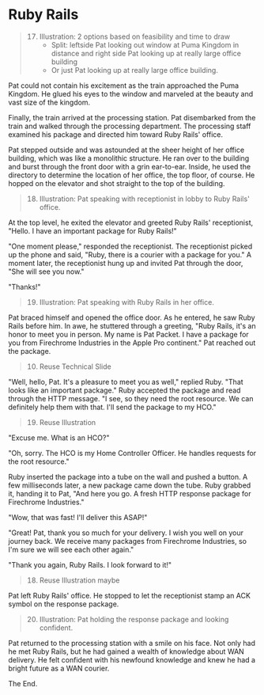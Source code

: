 # Ruby Rails

> 17. Illustration: 2 options based on feasibility and time to draw
>     * Split: leftside Pat looking out window at Puma Kingdom in distance and
>       right side Pat looking up at really large office building
>     * Or just Pat looking up at really large office building.

Pat could not contain his excitement as the train approached the Puma Kingdom.
He glued his eyes to the window and marveled at the beauty and vast size of the
kingdom.

Finally, the train arrived at the processing station. Pat disembarked from the
train and walked through the processing department. The processing staff
examined his package and directed him toward Ruby Rails' office.

Pat stepped outside and was astounded at the sheer height of her office
building, which was like a monolithic structure. He ran over to the building
and burst through the front door with a grin ear-to-ear. Inside, he used the
directory to determine the location of her office, the top floor, of course. He
hopped on the elevator and shot straight to the top of the building.

> 18. Illustration: Pat speaking with receptionist in lobby to Ruby Rails' office.

At the top level, he exited the elevator and greeted Ruby Rails' receptionist,
"Hello. I have an important package for Ruby Rails!"

"One moment please," responded the receptionist. The receptionist picked up the
phone and said, "Ruby, there is a courier with a package for you." A moment
later, the receptionist hung up and invited Pat through the door, "She will see
you now."

"Thanks!"

> 19. Illustration: Pat speaking with Ruby Rails in her office.

Pat braced himself and opened the office door. As he entered, he saw Ruby Rails
before him. In awe, he stuttered through a greeting, "Ruby Rails, it's an honor
to meet you in person. My name is Pat Packet. I have a package for you from
Firechrome Industries in the Apple Pro continent." Pat reached out the package.

> 10. Reuse Technical Slide

"Well, hello, Pat. It's a pleasure to meet you as well," replied Ruby. "That
looks like an important package." Ruby accepted the package and read through the
HTTP message. "I see, so they need the root resource. We can definitely help
them with that. I'll send the package to my HCO."

> 19. Reuse Illustration

"Excuse me. What is an HCO?"

"Oh, sorry. The HCO is my Home Controller Officer. He handles requests for the
root resource."

Ruby inserted the package into a tube on the wall and pushed a button. A few
milliseconds later, a new package came down the tube. Ruby grabbed it, handing
it to Pat, "And here you go. A fresh HTTP response package for Firechrome
Industries."

"Wow, that was fast! I'll deliver this ASAP!"

"Great! Pat, thank you so much for your delivery. I wish you well on your
journey back. We receive many packages from Firechrome Industries, so I'm sure
we will see each other again."

"Thank you again, Ruby Rails. I look forward to it!"

> 18. Reuse Illustration maybe

Pat left Ruby Rails' office. He stopped to let the receptionist stamp an ACK
symbol on the response package.

> 20. Illustration: Pat holding the response package and looking confident.

Pat returned to the processing station with a smile on his face. Not only had he
met Ruby Rails, but he had gained a wealth of knowledge about WAN delivery. He
felt confident with his newfound knowledge and knew he had a bright future as a
WAN courier.

The End.
